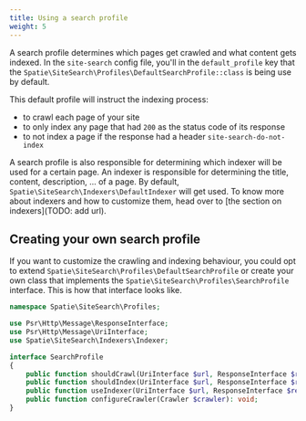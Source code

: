 ```yaml
---
title: Using a search profile
weight: 5
---
```


A search profile determines which pages get crawled and what content gets indexed. In the `site-search` config file, you'll in the `default_profile` key that the `Spatie\SiteSearch\Profiles\DefaultSearchProfile::class` is being use by default.

This default profile will instruct the indexing process:
- to crawl each page of your site
- to only index any page that had `200` as the status code of its response
- to not index a page if the response had a header `site-search-do-not-index`

A search profile is also responsible for determining which indexer will be used for a certain page. An indexer is responsible for determining the title, content, description, ... of a page. By default, `Spatie\SiteSearch\Indexers\DefaultIndexer` will get used. To know more about indexers and how to customize them, head over to [the section on indexers](TODO: add url).

## Creating your own search profile

If you want to customize the crawling and indexing behaviour, you could opt to extend `Spatie\SiteSearch\Profiles\DefaultSearchProfile` or create your own class that implements the `Spatie\SiteSearch\Profiles\SearchProfile` interface. This is how that interface looks like.

```php
namespace Spatie\SiteSearch\Profiles;

use Psr\Http\Message\ResponseInterface;
use Psr\Http\Message\UriInterface;
use Spatie\SiteSearch\Indexers\Indexer;

interface SearchProfile
{
    public function shouldCrawl(UriInterface $url, ResponseInterface $response): bool;
    public function shouldIndex(UriInterface $url, ResponseInterface $response): bool;
    public function useIndexer(UriInterface $url, ResponseInterface $response): ?Indexer;
    public function configureCrawler(Crawler $crawler): void;
}
```







